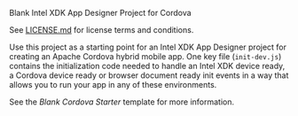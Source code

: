 Blank Intel XDK App Designer Project for Cordova

See [LICENSE.md](<LICENSE.md>) for license terms and conditions.

Use this project as a starting point for an Intel XDK App Designer project for
creating an Apache Cordova hybrid mobile app. One key file (`init-dev.js`)
contains the initialization code needed to handle an Intel XDK device ready, a
Cordova device ready or browser document ready init events in a way that allows
you to run your app in any of these environments.

See the *Blank Cordova Starter* template for more information.
